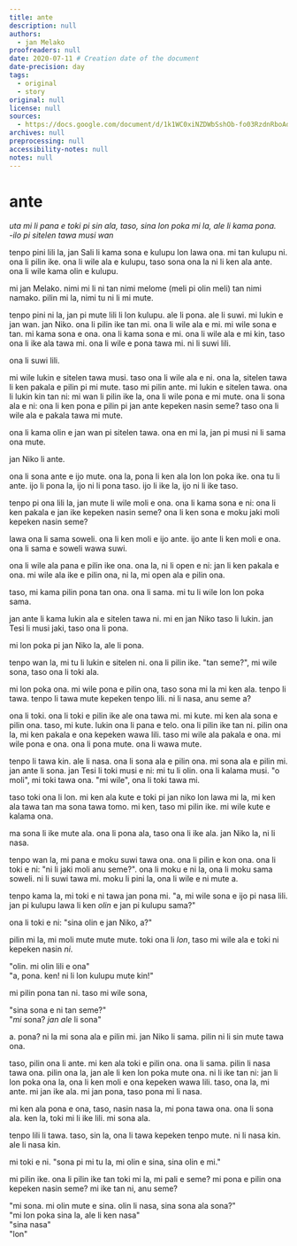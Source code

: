 ```yaml
---
title: ante
description: null
authors:
  - jan Melako
proofreaders: null
date: 2020-07-11 # Creation date of the document
date-precision: day
tags:
  - original
  - story
original: null
license: null
sources:
  - https://docs.google.com/document/d/1k1WC0xiNZDWbSshOb-fo03RzdnRboAdmtbe-lZMjuRQ/edit?tab=t.0
archives: null
preprocessing: null
accessibility-notes: null
notes: null
---
```


# ante

*uta mi li pana e toki pi sin ala, taso, sina lon poka mi la, ale li kama pona.*  \
*-ilo pi sitelen tawa musi wan*

tenpo pini lili la, jan Sali li kama sona e kulupu lon lawa ona. mi tan kulupu ni. ona li pilin ike. ona li wile ala e kulupu, taso sona ona la ni li ken ala ante. ona li wile kama olin e kulupu. 

mi jan Melako. nimi mi li ni tan nimi melome (meli pi olin meli) tan nimi namako. pilin mi la, nimi tu ni li mi mute. 

tenpo pini ni la, jan pi mute lili li lon kulupu. ale li pona. ale li suwi. mi lukin e jan wan. jan Niko. ona li pilin ike tan mi. ona li wile ala e mi. mi wile sona e tan. mi kama sona e ona. ona li kama sona e mi. ona li wile ala e mi kin, taso ona li ike ala tawa mi. ona li wile e pona tawa mi. ni li suwi lili.

ona li suwi lili.

mi wile lukin e sitelen tawa musi. taso ona li wile ala e ni. ona la, sitelen tawa li ken pakala e pilin pi mi mute. taso mi pilin ante. mi lukin e sitelen tawa. ona li lukin kin tan ni: mi wan li pilin ike la, ona li wile pona e mi mute. ona li sona ala e ni: ona li ken pona e pilin pi jan ante kepeken nasin seme? taso ona li wile ala e pakala tawa mi mute.

ona li kama olin e jan wan pi sitelen tawa. ona en mi la, jan pi musi ni li sama ona mute. 

jan Niko li ante.

ona li sona ante e ijo mute. ona la, pona li ken ala lon lon poka ike. ona tu li ante. ijo li pona la, ijo ni li pona taso. ijo li ike la, ijo ni li ike taso.

tenpo pi ona lili la, jan mute li wile moli e ona. ona li kama sona e ni: ona li ken pakala e jan ike kepeken nasin seme? ona li ken sona e moku jaki moli kepeken nasin seme?

lawa ona li sama soweli. ona li ken moli e ijo ante. ijo ante li ken moli e ona. ona li sama e soweli wawa suwi.

ona li wile ala pana e pilin ike ona. ona la, ni li open e ni: jan li ken pakala e ona. mi wile ala ike e pilin ona, ni la, mi open ala e pilin ona.

taso, mi kama pilin pona tan ona. ona li sama. mi tu li wile lon lon poka sama. 

jan ante li kama lukin ala e sitelen tawa ni. mi en jan Niko taso li lukin. jan Tesi li musi jaki, taso ona li pona. 

mi lon poka pi jan Niko la, ale li pona.

tenpo wan la, mi tu li lukin e sitelen ni. ona li pilin ike. "tan seme?", mi wile sona, taso ona li toki ala.

mi lon poka ona. mi wile pona e pilin ona, taso sona mi la mi ken ala. tenpo li tawa. tenpo li tawa mute kepeken tenpo lili. ni li nasa, anu seme a?

ona li toki. ona li toki e pilin ike ale ona tawa mi. mi kute. mi ken ala sona e pilin ona. taso, mi kute. lukin ona li pana e telo. ona li pilin ike tan ni. pilin ona la, mi ken pakala e ona kepeken wawa lili. taso mi wile ala pakala e ona. mi wile pona e ona. ona li pona mute. ona li wawa mute.

tenpo li tawa kin. ale li nasa. ona li sona ala e pilin ona. mi sona ala e pilin mi. jan ante li sona. jan Tesi li toki musi e ni: mi tu li olin. ona li kalama musi. "o moli", mi toki tawa ona. "mi wile", ona li toki tawa mi.

taso toki ona li lon. mi ken ala kute e toki pi jan niko lon lawa mi la, mi ken ala tawa tan ma sona tawa tomo. mi ken, taso mi pilin ike. mi wile kute e kalama ona.

ma sona li ike mute ala. ona li pona ala, taso ona li ike ala. jan Niko la, ni li nasa. 

tenpo wan la, mi pana e moku suwi tawa ona. ona li pilin e kon ona. ona li toki e ni: "ni li jaki moli anu seme?". ona li moku e ni la, ona li moku sama soweli. ni li suwi tawa mi. moku li pini la, ona li wile e ni mute a.

tenpo kama la, mi toki e ni tawa jan pona mi. "a, mi wile sona e ijo pi nasa lili. jan pi kulupu lawa li ken *olin* e jan pi kulupu sama?"

ona li toki e ni: "sina olin e jan Niko, a?"

pilin mi la, mi moli mute mute mute. toki ona li *lon*, taso mi wile ala e toki ni kepeken nasin *ni*.

"olin. mi olin lili e ona"  \
"a, pona. ken! ni li lon kulupu mute kin!"

mi pilin pona tan ni. taso mi wile sona,

"sina sona e ni tan seme?"  \
"*mi* sona? *jan ale* li sona"

a. pona? ni la mi sona ala e pilin mi. jan Niko li sama. pilin ni li sin mute tawa ona. 

taso, pilin ona li ante. mi ken ala toki e pilin ona. ona li sama. pilin li nasa tawa ona. pilin ona la, jan ale li ken lon poka mute ona. ni li ike tan ni: jan li lon poka ona la, ona li ken moli e ona kepeken wawa lili. taso, ona la, mi ante. mi jan ike ala. mi jan pona, taso pona mi li nasa.

mi ken ala pona e ona, taso, nasin nasa la, mi pona tawa ona. ona li sona ala. ken la, toki mi li ike lili. mi sona ala.

tenpo lili li tawa. taso, sin la, ona li tawa kepeken tenpo mute. ni li nasa kin. ale li nasa kin.

mi toki e ni. "sona pi mi tu la, mi olin e sina, sina olin e mi."

mi pilin ike. ona li pilin ike tan toki mi la, mi pali e seme? mi pona e pilin ona kepeken nasin seme? mi ike tan ni, anu seme?

"mi sona. mi olin mute e sina. olin li nasa, sina sona ala sona?"  \
"mi lon poka sina la, ale li ken nasa"  \
"sina nasa"  \
"lon"
